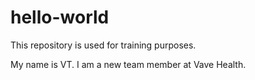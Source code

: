 # hello-world
This repository is used for training purposes.

My name is VT. I am a new team member at Vave Health.
